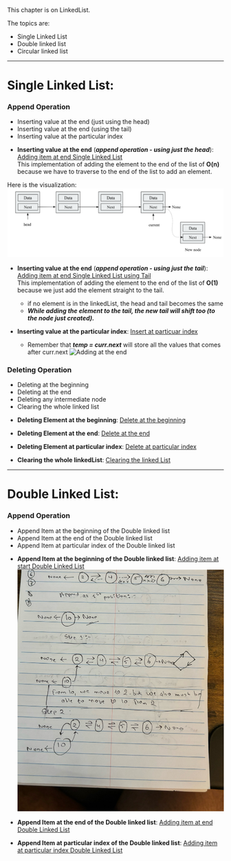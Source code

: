 This chapter is on LinkedList.

The topics are:
* Single Linked List
* Double linked list
* Circular linked list
------------------------------------------------------------------------
# Single Linked List:

### Append Operation
- Inserting value at the end (just using the head)
- Inserting value at the end (using the tail)
- Inserting value at the particular index

* **Inserting value at the end** (_**append operation - using just the head**_): [Adding item at end Single Linked List](appendItematEnd_SingleLinkedList.py) <br>
This implementation of adding the element to the end of the list of **O(n)** because we have to traverse to the end of the list to add an element.

Here is the visualization:
![Adding at the end](addEndSL.png)


* **Inserting value at the end** (_**append operation - using just the tail**_): [Adding item at end Single Linked List using Tail](appendItematEnd_SingleLinkedList_tail.py) <br>
This implementation of adding the element to the end of the list of **O(1)** because we just add the element straight to the tail. <br>
  * if no element is in the linkedList, the head and tail becomes the same
  * **_While adding the element to the tail, the new tail will shift too (to the node just created)._**

* **Inserting value at the particular index**: [Insert at particuar index](insertAtParticularIndex.py) <br>
  * Remember that **_temp = curr.next_** will store all the values that comes after curr.next
  ![Adding at the end](temp=curr.next.png)

### Deleting Operation 
- Deleting at the beginning
- Deleting at the end
- Deleting any intermediate node
- Clearing the whole linked list

* **Deleting Element at the beginning**: [Delete at the beginning](deleteElementAtBeginning.py) <br>

* **Deleting Element at the end**: [Delete at the end](deleteElementAtEnd.py) <br>

* **Deleting Element at particular index**: [Delete at particular index](deleteElementAtParticularIndex.py) <br>

* **Clearing the whole linkedList**: [Clearing the linked List](clearLinkedList.py)

------------------------------------------------------------------------
# Double Linked List:

### Append Operation
- Append Item at the beginning of the Double linked list
- Append Item at the end of the Double linked list
- Append Item at particular index of the Double linked list


* **Append Item at the beginning of the Double linked list**: [Adding item at start Double Linked List](appendItematStart_DoubleLinkedList.py) <br>
    ![Adding at the end](appendDoubleLinkedList.jpg)

* **Append Item at the end of the Double linked list**: [Adding item at end Double Linked List](appendItematEnd_DoubleLinkedList.py) <br>
* **Append Item at particular index of the Double linked list**: [Adding item at particular index Double Linked List](appendItematParticular_DoubleLinkedList.py) <br>
